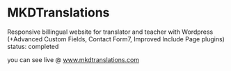 # MKDTranslations
Responsive billingual website for translator and teacher
with Wordpress (+Advanced Custom Fields, Contact Form7, Improved Include Page plugins)
status: completed

you can see live @ www.mkdtranslations.com






